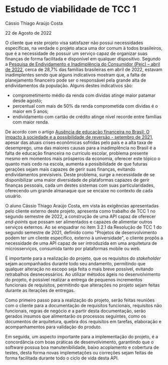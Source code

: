 # Estudo de viabilidade de TCC 1

Cássio Thiago Araújo Costa

22 de Agosto de 2022

O cliente que este projeto visa satisfazer não possui necessidades específicas, na verdade o projeto ataca uma dor comum à todos brasileiros, que é a necessidade de possuir um serviço capaz de organizar suas finanças de forma facilitada e disponível em qualquer dispositivo. Segundo a  [Pesquisa de Endividamento e Inadimplência do Consumidor (Peic) – abril de 2022](https://www.portaldocomercio.org.br/publicacoes/pesquisa-de-endividamento-e-inadimplencia-do-consumidor-peic-abril-de-2022/423798), cerca de 28,7% das famílias brasileiras em abril de 2022, estavam inadimplentes sendo que alguns indicativos mostram que, a falta de planejamento financeiro pode ser o responsável pela grande alta de endividamentos da população. Alguns destes indicativos são:

-   comprometimento médio da renda com dívidas atinge maior patamar desde agosto;
-   percentual com mais de 50% da renda comprometida com dívidas é o maior em 5 anos;
-   endividamento com cartão de crédito atinge nível recorde entre famílias com maior renda.

De acordo com o artigo [Ausência de educação financeira no Brasil: O impacto à sociedade e a possibilidade de reversão - setembro de 2021](https://www.brazilianjournals.com/ojs/index.php/BRJD/article/view/38778), apesar das atuais crises econômicas sofridas pelo país e a alta taxa de desemprego, uma das maiores causas para a inadimplência no Brasil é a falta de educação financeira no currículo escolar, problema presente mesmo em momentos mais prósperos da economia, oferecer este tópico o quanto mais cedo na escola, aumenta a possibilidade de que futuras gerações sejam mais capazes de gerir suas finanças, evitando endividamentos previsíveis. Deste problema, surge a necessidade de se disponibilizar uma maior diversidade de plataformas capazes de gerir finanças pessoais, cada um destes sistemas com suas particularidades, oferecendo um grande almanaque que se encaixe no contexto de cada usuário. 

O aluno Cássio Thiago Araújo Costa, em vista às exigências apresentadas pelo cliente externo deste projeto, apresenta como trabalho de TCC 1 no segundo semestre de 2022, a construção de uma API capaz de oferecer <em>end-points</em> que possam ser alimentados e capazes de alimentar outros serviços externos. Ao se enquadrar no item 3.2.1 da Resolução de TCC 1 do segundo semestre de 2021, definido como "Projetos de desenvolvimento podem ter um cliente específico, externo à universidade", o cliente propôs a necessidade de uma API capaz de ser introduzida em uma arquitetura de microsserviços, consumida tanto por plataformas mobile ou web.

É importante para a realização do projeto, que os requisitos do <em>stakeholder</em> sejam acompanhados durante todo seu andamento, permitindo que qualquer alteração no escopo seja feita o mais breve possível, evitando retrabalhos desnecessários. Ao utilizar métodos ágeis no desenvolvimento do projeto, é possível realizar a entrega de pequenos incrementos funcionais de requisitos, permitindo que alterações no projeto sejam feitas durante as iterações de entregas.

Como primeiro passo para a realização do projeto, serão feitas reuniões com o cliente para a documentação de requisitos funcionais, requisitos não funcionais, regras de negócio e a partir desta documentação, serão gerados insumos que alimentarão os processos seguintes,  como os documentos de arquitetura, quebra dos requisitos em tarefas, elaboração  e acompanhamentos para validação do produto.

Em seguida, um aspecto importante para a implementação do projeto, é a concordância com boas práticas de desenvolvimento, garantindo que o software possua boa manutenibilidade, baixo acoplamento e cobertura de testes, desta forma novas implemetações ou correções sejam feitas de forma facilitada durante todo o ciclo de vida desta API.